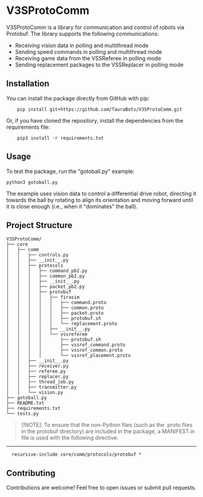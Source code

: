 V3SProtoComm
============

V3SProtoComm is a library for communication and control of robots via Protobuf.
The library supports the following communications:

  - Receiving vision data in polling and multithread mode
  - Sending speed commands in polling and multithread mode
  - Receiving game data from the VSSReferee in polling mode
  - Sending replacement packages to the VSSReplacer in polling mode

Installation
------------

You can install the package directly from GitHub with pip:
```
    pip install git+https://github.com/TauraBots/V3SProtoComm.git
```
Or, if you have cloned the repository, install the dependencies from the requirements file:
```
    pip3 install -r requirements.txt
```
Usage
-----

To test the package, run the "gotoball.py" example:

    python3 gotoball.py

The example uses vision data to control a differential drive robot, directing it
towards the ball by rotating to align its orientation and moving forward until
it is close enough (i.e., when it "dominates" the ball).

Project Structure
-----------------
```
V3SProtoComm/
├── core
│   ├── comm
│   │   ├── controls.py
│   │   ├── __init__.py
│   │   ├── protocols
│   │   │   ├── command_pb2.py
│   │   │   ├── common_pb2.py
│   │   │   ├── __init__.py
│   │   │   ├── packet_pb2.py
│   │   │   ├── protobuf
│   │   │   │   ├── firasim
│   │   │   │   │   ├── command.proto
│   │   │   │   │   ├── common.proto
│   │   │   │   │   ├── packet.proto
│   │   │   │   │   ├── protobuf.sh
│   │   │   │   │   └── replacement.proto
│   │   │   │   ├── __init__.py
│   │   │   │   └── vssreferee
│   │   │   │       ├── protobuf.sh
│   │   │   │       ├── vssref_command.proto
│   │   │   │       ├── vssref_common.proto
│   │   │   │       └── vssref_placement.proto
│   │   ├── __init__.py
│   │   ├── receiver.py
│   │   ├── referee.py
│   │   ├── replacer.py
│   │   ├── thread_job.py
│   │   ├── transmitter.py
│   │   └── vision.py
├── gotoball.py
├── README.txt
├── requirements.txt
└── tests.py

```
> [!NOTE]:
>  To ensure that the non-Python files (such as the .proto files in the protobuf directory)
>  are included in the package, a MANIFEST.in file is used with the following directive:

------------

      recursive-include core/comm/protocols/protobuf *

Contributing
------------

Contributions are welcome! Feel free to open issues or submit pull requests.

